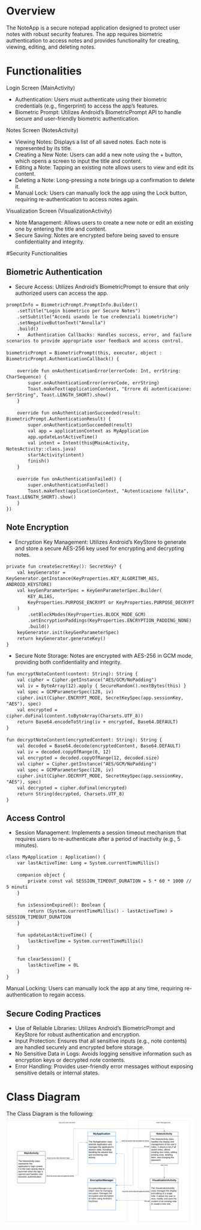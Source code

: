 # Overview
The NoteApp is a secure notepad application designed to protect user notes with robust security features. The app requires biometric authentication to access notes and provides functionality for creating, viewing, editing, and deleting notes.

# Functionalities

Login Screen (MainActivity)
* Authentication: Users must authenticate using their biometric credentials (e.g., fingerprint) to access the app’s features.
* Biometric Prompt: Utilizes Android’s BiometricPrompt API to handle secure and user-friendly biometric authentication.

Notes Screen (NotesActivity)
* Viewing Notes: Displays a list of all saved notes. Each note is represented by its title.
* Creating a New Note: Users can add a new note using the + button, which opens a screen to input the title and content.
* Editing a Note: Tapping an existing note allows users to view and edit its content.
* Deleting a Note: Long-pressing a note brings up a confirmation to delete it.
* Manual Lock: Users can manually lock the app using the Lock button, requiring re-authentication to access notes again.

Visualization Screen (VisualizationActivity)
* Note Management: Allows users to create a new note or edit an existing one by entering the title and content.
* Secure Saving: Notes are encrypted before being saved to ensure confidentiality and integrity.

#Security Functionalities

## Biometric Authentication
* Secure Access: Utilizes Android’s BiometricPrompt to ensure that only authorized users can access the app.
```
promptInfo = BiometricPrompt.PromptInfo.Builder()
    .setTitle("Login biometrico per Secure Notes")
    .setSubtitle("Accedi usando le tue credenziali biometriche")
    .setNegativeButtonText("Annulla")
    .build()
	•	Authentication Callbacks: Handles success, error, and failure scenarios to provide appropriate user feedback and access control.

biometricPrompt = BiometricPrompt(this, executor, object : BiometricPrompt.AuthenticationCallback() {

    override fun onAuthenticationError(errorCode: Int, errString: CharSequence) {
        super.onAuthenticationError(errorCode, errString)
        Toast.makeText(applicationContext, "Errore di autenticazione: $errString", Toast.LENGTH_SHORT).show()
    }

    override fun onAuthenticationSucceeded(result: BiometricPrompt.AuthenticationResult) {
        super.onAuthenticationSucceeded(result)
        val app = applicationContext as MyApplication
        app.updateLastActiveTime()
        val intent = Intent(this@MainActivity, NotesActivity::class.java)
        startActivity(intent)
        finish()
    }

    override fun onAuthenticationFailed() {
        super.onAuthenticationFailed()
        Toast.makeText(applicationContext, "Autenticazione fallita", Toast.LENGTH_SHORT).show()
    }
})

```

## Note Encryption
* Encryption Key Management: Utilizes Android’s KeyStore to generate and store a secure AES-256 key used for encrypting and decrypting notes.
```
private fun createSecretKey(): SecretKey? {
    val keyGenerator = KeyGenerator.getInstance(KeyProperties.KEY_ALGORITHM_AES, ANDROID_KEYSTORE)
    val keyGenParameterSpec = KeyGenParameterSpec.Builder(
        KEY_ALIAS,
        KeyProperties.PURPOSE_ENCRYPT or KeyProperties.PURPOSE_DECRYPT
    )
        .setBlockModes(KeyProperties.BLOCK_MODE_GCM)
        .setEncryptionPaddings(KeyProperties.ENCRYPTION_PADDING_NONE)
        .build()
    keyGenerator.init(keyGenParameterSpec)
    return keyGenerator.generateKey()
}
```

* Secure Note Storage: Notes are encrypted with AES-256 in GCM mode, providing both confidentiality and integrity.
```
fun encryptNoteContent(content: String): String {
    val cipher = Cipher.getInstance("AES/GCM/NoPadding")
    val iv = ByteArray(12).apply { SecureRandom().nextBytes(this) }
    val spec = GCMParameterSpec(128, iv)
    cipher.init(Cipher.ENCRYPT_MODE, SecretKeySpec(app.sessionKey, "AES"), spec)
    val encrypted = cipher.doFinal(content.toByteArray(Charsets.UTF_8))
    return Base64.encodeToString(iv + encrypted, Base64.DEFAULT)
}

fun decryptNoteContent(encryptedContent: String): String {
    val decoded = Base64.decode(encryptedContent, Base64.DEFAULT)
    val iv = decoded.copyOfRange(0, 12)
    val encrypted = decoded.copyOfRange(12, decoded.size)
    val cipher = Cipher.getInstance("AES/GCM/NoPadding")
    val spec = GCMParameterSpec(128, iv)
    cipher.init(Cipher.DECRYPT_MODE, SecretKeySpec(app.sessionKey, "AES"), spec)
    val decrypted = cipher.doFinal(encrypted)
    return String(decrypted, Charsets.UTF_8)
}

```

## Access Control
* Session Management: Implements a session timeout mechanism that requires users to re-authenticate after a period of inactivity (e.g., 5 minutes).
```
class MyApplication : Application() {
    var lastActiveTime: Long = System.currentTimeMillis()

    companion object {
        private const val SESSION_TIMEOUT_DURATION = 5 * 60 * 1000 // 5 minuti
    }

    fun isSessionExpired(): Boolean {
        return (System.currentTimeMillis() - lastActiveTime) > SESSION_TIMEOUT_DURATION
    }

    fun updateLastActiveTime() {
        lastActiveTime = System.currentTimeMillis()
    }

    fun clearSession() {
        lastActiveTime = 0L
    }
}
```
Manual Locking: Users can manually lock the app at any time, requiring re-authentication to regain access.

## Secure Coding Practices
* Use of Reliable Libraries: Utilizes Android’s BiometricPrompt and KeyStore for robust authentication and encryption.
* Input Protection: Ensures that all sensitive inputs (e.g., note contents) are handled securely and encrypted before storage.
* No Sensitive Data in Logs: Avoids logging sensitive information such as encryption keys or decrypted note contents.
* Error Handling: Provides user-friendly error messages without exposing sensitive details or internal states.

# Class Diagram

The  Class Diagram is the following:
![ClassDIagram](ReadmeFiles/NewScheme.png)
